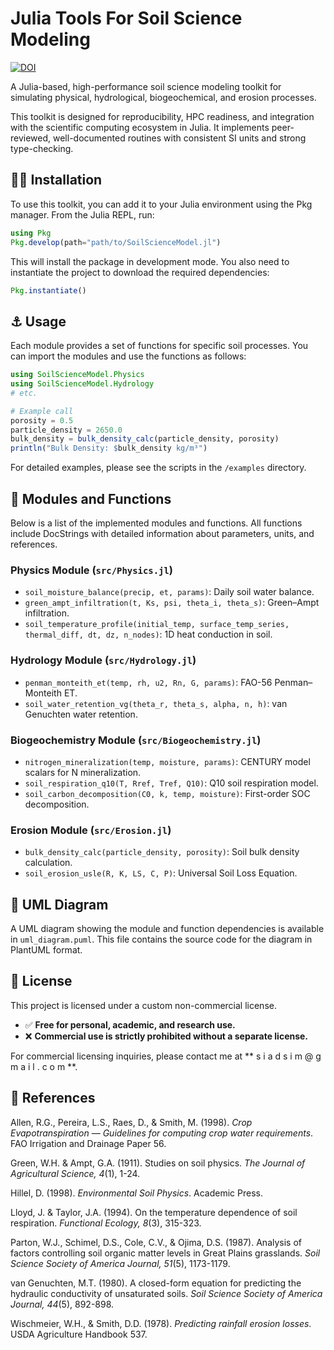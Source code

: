 # Julia Tools For Soil Science Modeling
[![DOI](https://zenodo.org/badge/DOI/10.5281/zenodo.16748328.svg)](https://doi.org/10.5281/zenodo.16748328)

A Julia-based, high-performance soil science modeling toolkit for simulating physical, hydrological, biogeochemical, and erosion processes.

This toolkit is designed for reproducibility, HPC readiness, and integration with the scientific computing ecosystem in Julia. It implements peer-reviewed, well-documented routines with consistent SI units and strong type-checking.

## 👷‍♂️ Installation

To use this toolkit, you can add it to your Julia environment using the Pkg manager. From the Julia REPL, run:

```julia
using Pkg
Pkg.develop(path="path/to/SoilScienceModel.jl")
```

This will install the package in development mode. You also need to instantiate the project to download the required dependencies:

```julia
Pkg.instantiate()
```

## ⚓ Usage

Each module provides a set of functions for specific soil processes. You can import the modules and use the functions as follows:

```julia
using SoilScienceModel.Physics
using SoilScienceModel.Hydrology
# etc.

# Example call
porosity = 0.5
particle_density = 2650.0
bulk_density = bulk_density_calc(particle_density, porosity)
println("Bulk Density: $bulk_density kg/m³")
```

For detailed examples, please see the scripts in the `/examples` directory.

## 🧩 Modules and Functions

Below is a list of the implemented modules and functions. All functions include DocStrings with detailed information about parameters, units, and references.

### Physics Module (`src/Physics.jl`)
*   `soil_moisture_balance(precip, et, params)`: Daily soil water balance.
*   `green_ampt_infiltration(t, Ks, psi, theta_i, theta_s)`: Green–Ampt infiltration.
*   `soil_temperature_profile(initial_temp, surface_temp_series, thermal_diff, dt, dz, n_nodes)`: 1D heat conduction in soil.

### Hydrology Module (`src/Hydrology.jl`)
*   `penman_monteith_et(temp, rh, u2, Rn, G, params)`: FAO-56 Penman–Monteith ET.
*   `soil_water_retention_vg(theta_r, theta_s, alpha, n, h)`: van Genuchten water retention.

### Biogeochemistry Module (`src/Biogeochemistry.jl`)
*   `nitrogen_mineralization(temp, moisture, params)`: CENTURY model scalars for N mineralization.
*   `soil_respiration_q10(T, Rref, Tref, Q10)`: Q10 soil respiration model.
*   `soil_carbon_decomposition(C0, k, temp, moisture)`: First-order SOC decomposition.

### Erosion Module (`src/Erosion.jl`)
*   `bulk_density_calc(particle_density, porosity)`: Soil bulk density calculation.
*   `soil_erosion_usle(R, K, LS, C, P)`: Universal Soil Loss Equation.

## 🧩 UML Diagram

A UML diagram showing the module and function dependencies is available in `uml_diagram.puml`. This file contains the source code for the diagram in PlantUML format.

## 📜 License

This project is licensed under a custom non-commercial license.

* ✅ **Free for personal, academic, and research use.**
* ❌ **Commercial use is strictly prohibited without a separate license.**

For commercial licensing inquiries, please contact me at ** s i a d s i m @ g m a i l . c o m  **.

## 📑 References

Allen, R.G., Pereira, L.S., Raes, D., & Smith, M. (1998). *Crop Evapotranspiration — Guidelines for computing crop water requirements*. FAO Irrigation and Drainage Paper 56.

Green, W.H. & Ampt, G.A. (1911). Studies on soil physics. *The Journal of Agricultural Science, 4*(1), 1-24.

Hillel, D. (1998). *Environmental Soil Physics*. Academic Press.

Lloyd, J. & Taylor, J.A. (1994). On the temperature dependence of soil respiration. *Functional Ecology, 8*(3), 315-323.

Parton, W.J., Schimel, D.S., Cole, C.V., & Ojima, D.S. (1987). Analysis of factors controlling soil organic matter levels in Great Plains grasslands. *Soil Science Society of America Journal, 51*(5), 1173-1179.

van Genuchten, M.T. (1980). A closed-form equation for predicting the hydraulic conductivity of unsaturated soils. *Soil Science Society of America Journal, 44*(5), 892-898.

Wischmeier, W.H., & Smith, D.D. (1978). *Predicting rainfall erosion losses*. USDA Agriculture Handbook 537.
